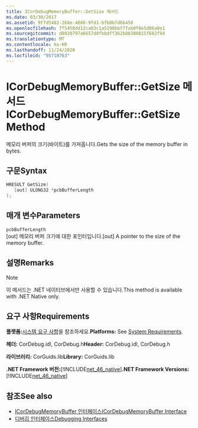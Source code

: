 ```yaml
---
title: ICorDebugMemoryBuffer::GetSize 메서드
ms.date: 03/30/2017
ms.assetid: 9ffd5482-268e-4680-9fd1-bfb0b7d66450
ms.openlocfilehash: 7f5458dd12ca83c1a5190bbf7fab0f8e5d06a0e1
ms.sourcegitcommit: d8020797a6657d0fbbdff362b80300815f682f94
ms.translationtype: MT
ms.contentlocale: ko-KR
ms.lasthandoff: 11/24/2020
ms.locfileid: "95710763"
---
```

# <a name="icordebugmemorybuffergetsize-method"></a><span data-ttu-id="0d79e-102">ICorDebugMemoryBuffer::GetSize 메서드</span><span class="sxs-lookup"><span data-stu-id="0d79e-102">ICorDebugMemoryBuffer::GetSize Method</span></span>

<span data-ttu-id="0d79e-103">메모리 버퍼의 크기(바이트)를 가져옵니다.</span><span class="sxs-lookup"><span data-stu-id="0d79e-103">Gets the size of the memory buffer in bytes.</span></span>  
  
## <a name="syntax"></a><span data-ttu-id="0d79e-104">구문</span><span class="sxs-lookup"><span data-stu-id="0d79e-104">Syntax</span></span>  
  
```cpp  
HRESULT GetSize(  
   [out] ULONG32 *pcbBufferLength  
);  
```  
  
## <a name="parameters"></a><span data-ttu-id="0d79e-105">매개 변수</span><span class="sxs-lookup"><span data-stu-id="0d79e-105">Parameters</span></span>  

 `pcbBufferLength`  
 <span data-ttu-id="0d79e-106">[out] 메모리 버퍼 크기에 대한 포인터입니다.</span><span class="sxs-lookup"><span data-stu-id="0d79e-106">[out] A pointer to the size of the memory buffer.</span></span>  
  
## <a name="remarks"></a><span data-ttu-id="0d79e-107">설명</span><span class="sxs-lookup"><span data-stu-id="0d79e-107">Remarks</span></span>  
  
> [!NOTE]
> <span data-ttu-id="0d79e-108">이 메서드는 .NET 네이티브에서만 사용할 수 있습니다.</span><span class="sxs-lookup"><span data-stu-id="0d79e-108">This method is available with .NET Native only.</span></span>  
  
## <a name="requirements"></a><span data-ttu-id="0d79e-109">요구 사항</span><span class="sxs-lookup"><span data-stu-id="0d79e-109">Requirements</span></span>  

 <span data-ttu-id="0d79e-110">**플랫폼:**[시스템 요구 사항](../../get-started/system-requirements.md)을 참조하세요.</span><span class="sxs-lookup"><span data-stu-id="0d79e-110">**Platforms:** See [System Requirements](../../get-started/system-requirements.md).</span></span>  
  
 <span data-ttu-id="0d79e-111">**헤더:** CorDebug.idl, CorDebug.h</span><span class="sxs-lookup"><span data-stu-id="0d79e-111">**Header:** CorDebug.idl, CorDebug.h</span></span>  
  
 <span data-ttu-id="0d79e-112">**라이브러리:** CorGuids.lib</span><span class="sxs-lookup"><span data-stu-id="0d79e-112">**Library:** CorGuids.lib</span></span>  
  
 <span data-ttu-id="0d79e-113">**.NET Framework 버전:**[!INCLUDE[net_46_native](../../../../includes/net-46-native-md.md)]</span><span class="sxs-lookup"><span data-stu-id="0d79e-113">**.NET Framework Versions:** [!INCLUDE[net_46_native](../../../../includes/net-46-native-md.md)]</span></span>  
  
## <a name="see-also"></a><span data-ttu-id="0d79e-114">참조</span><span class="sxs-lookup"><span data-stu-id="0d79e-114">See also</span></span>

- [<span data-ttu-id="0d79e-115">ICorDebugMemoryBuffer 인터페이스</span><span class="sxs-lookup"><span data-stu-id="0d79e-115">ICorDebugMemoryBuffer Interface</span></span>](icordebugmemorybuffer-interface.md)
- [<span data-ttu-id="0d79e-116">디버깅 인터페이스</span><span class="sxs-lookup"><span data-stu-id="0d79e-116">Debugging Interfaces</span></span>](debugging-interfaces.md)
